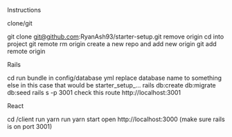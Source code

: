Instructions

clone/git

git clone git@github.com:RyanAsh93/starter-setup.git <ProjectName>
remove origin
cd into project
git remote rm origin
create a new repo and add new origin
git add remote origin <ulr>

Rails

cd <ProjectName>
run bundle
in config/database yml replace database name to something else
in this case that would be starter_setup_...
rails db:create db:migrate db:seed
rails s -p 3001
check this route http://localhost:3001 

React

cd <ProjectName>/client
run yarn
run yarn start
open http://localhost:3000 (make sure rails is on port 3001)
 
